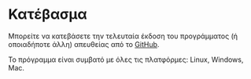 # Κατέβασμα

Μπορείτε να κατεβάσετε την τελευταία έκδοση του προγράμματος (ή οποιαδήποτε άλλη)
απευθείας από το [GitHub](https://github.com/Protonotarios/get-tweets/releases).

Το πρόγραμμα είναι συμβατό με όλες τις πλατφόρμες: Linux, Windows, Mac.

